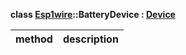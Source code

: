 **class [Esp1wire](./Esp1wire.md)::BatteryDevice : [Device](./Device.md)**

| method | description |
| --- | --- |
